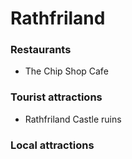 # Rathfriland

### Restaurants
- The Chip Shop Cafe

### Tourist attractions
- Rathfriland Castle ruins

### Local attractions
